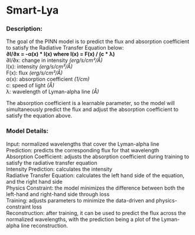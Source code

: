 # Smart-Lya

### Description:
The goal of the PINN model is to predict the flux and absorption coefficient to satisfy the Radiative Transfer Equation below: <br />
  **∂I/∂x = -α(x) * I(x) where I(x) = F(x) / (c * λ)** <br />
  ∂I/∂x: change in intensity *(erg/s/cm²/Å)* <br />
  I(x): intensity *(erg/s/cm²/Å)* <br />
  F(x): flux *(erg/s/cm²/Å)* <br />
  α(x): absorption coefficient *(1/cm)* <br />
  c: speed of light *(Å)* <br />
  λ: wavelength of Lyman-alpha line *(Å)* <br />

The absorption coefficient is a learnable parameter, so the model will simultaneously predict the flux and adjust the absorption coefficient to satisfy the equation above. 

 ### Model Details:
 Input: normalized wavelengths that cover the Lyman-alpha line </br>
 Prediction: predicts the corresponding flux for that wavelength </br>
 Absorption Coefficient: adjusts the absorption coefficient during training to satisfy the radiative transfer equation </br>
 Intensity Prediction: calculates the intensity </br>
 Radiative Transfer Equation: calculates the left hand side of the equation, and the right hand side </br>
 Physics Constraint: the model minimizes the difference between both the left-hand and right-hand side through loss </br>
 Training: adjusts parameters to minimize the data-driven and physics-constraint loss </br>
 Reconstruction: after training, it can be used to predict the flux across the normalized wavelengths, with the prediction being a plot of the Lyman-alpha line reconstruction. </br>
 
 
